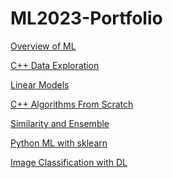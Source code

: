 # ML2023-Portfolio
<body>

<a href="https://github.com/rMelendez2112/ML2023-Portfolio/blob/dc4fd5085c2a2680d9a32772b5b0a186f0f13e29/Overview%20of%20ML.pdf">Overview of ML</a>

<a href="https://github.com/rMelendez2112/ML2023-Portfolio/blob/cc74b5604036f3012aff03119df11a1c7202c95c/C++%20Data%20Exploration.pdf">
C++ Data Exploration</a>

<a href="https://github.com/rMelendez2112/ML2023-Portfolio/blob/0c2e7b28d35011f0f04b585eb7ddf4d1ab80231c/Classification-Melendez.Rmd">Linear Models</a>

<a href="https://github.com/rMelendez2112/ML2023-Portfolio/blob/0c2e7b28d35011f0f04b585eb7ddf4d1ab80231c/dataexploration.cpp">C++ Algorithms From Scratch</a>

<a href="https://github.com/rMelendez2112/ML2023-Portfolio/blob/dc4fd5085c2a2680d9a32772b5b0a186f0f13e29/Part%202_%20Classification%20on%20Wine%20Review%20Data%20Set.pdf">Similarity and Ensemble</a>

<a href="https://github.com/rMelendez2112/ML2023-Portfolio/blob/dc4fd5085c2a2680d9a32772b5b0a186f0f13e29/ML%20with%20SKLearn.ipynb%20-%20Colaboratory.pdf">Python ML with sklearn</a>

<a href="https://github.com/rMelendez2112/ML2023-Portfolio/blob/0c2e7b28d35011f0f04b585eb7ddf4d1ab80231c/ImageClassificationWithDL.ipynb">Image Classification with DL</a>


</body>


<a href=""> </a>
